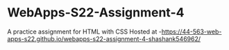 # WebApps-S22-Assignment-4
A practice assignment for HTML with CSS
Hosted at -https://44-563-web-apps-s22.github.io/webapps-s22-assignment-4-shashank546962/